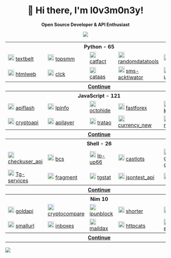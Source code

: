 <div align="center">

# 👋 Hi there, I'm l0v3m0n3y!

**Open Source Developer & API Enthusiast**

<img src="https://skillicons.dev/icons?i=python,javascript,bash,nim,html,go,markdown,cpp&perline=4">

</div>

<table>
    <tr> <th colspan="5">Python - 65</th> </tr>
    <tr>
      <td>
        <img src="https://www.python.org/static/favicon.ico" height="20px" alt="textbelt" onerror="this.src='https://github.com/favicon.ico'">
        <a href="https://github.com/l0v3m0n3y/textbelt" target="_blank"> textbelt </a>
      </td>
      <td>
        <img src="https://topsmm.ru/img/cube.png" height="20px" alt="topsmm" onerror="this.src='https://github.com/favicon.ico'">
        <a href="https://github.com/l0v3m0n3y/topsmm" target="_blank"> topsmm </a>
      </td>
      <td>
        <img src="https://www.python.org/static/favicon.ico" height="20px" alt="catfact" onerror="this.src='https://github.com/favicon.ico'">
        <a href="https://github.com/l0v3m0n3y/catfact" target="_blank"> catfact </a>
      </td>
      <td>
        <img src="https://randomdatatools.ru/favicon.ico" height="20px" alt="randomdatatools" onerror="this.src='https://github.com/favicon.ico'">
        <a href="https://github.com/l0v3m0n3y/randomdatatools" target="_blank"> randomdatatools </a>
      </td>
      <td>
        <img src="https://www.python.org/static/favicon.ico" height="20px" alt="ipwhois" onerror="this.src='https://github.com/favicon.ico'">
        <a href="https://github.com/l0v3m0n3y/ipwhois" target="_blank"> ipwhois </a>
      </td>
    </tr>
    <tr>
      <td>
        <img src="https://htmlweb.ru/images/og-image/index.jpg" height="20px" alt="htmlweb" onerror="this.src='https://github.com/favicon.ico'">
        <a href="https://github.com/l0v3m0n3y/htmlweb" target="_blank"> htmlweb </a>
      </td>
      <td>
        <img src="https://yastatic.net/s3/clicker/_/favicon.ico" height="20px" alt="clck" onerror="this.src='https://github.com/favicon.ico'">
        <a href="https://github.com/l0v3m0n3y/clck" target="_blank"> clck </a>
      </td>
      <td>
        <img src="https://cataas.com/cat?width=32&height=32" height="20px" alt="cataas" onerror="this.src='https://github.com/favicon.ico'">
        <a href="https://github.com/l0v3m0n3y/cataas" target="_blank"> cataas </a>
      </td>
      <td>
        <img src="https://www.python.org/static/favicon.ico" height="20px" alt="sms-acktiwator" onerror="this.src='https://github.com/favicon.ico'">
        <a href="https://github.com/l0v3m0n3y/sms-acktiwator" target="_blank"> sms-acktiwator </a>
      </td>
      <td>
        <img src="https://static.unshorten.me/images/unshorten.png" height="20px" alt="unshorten" onerror="this.src='https://github.com/favicon.ico'">
        <a href="https://github.com/l0v3m0n3y/unshorten" target="_blank"> unshorten </a>
    </tr>
  <tr> <th colspan="5"><a href='https://github.com/l0v3m0n3y/l0v3m0n3y/blob/main/wrappers/python.md'>Continue</a></th></tr>
      <tr> <th colspan="5">JavaScript - 121</th> </tr>
    <tr>
      <td>
        <img src="https://apiflash.com/favicon.ico" height="20px" alt="apiflash" onerror="this.src='https://github.com/favicon.ico'">
        <a href="https://github.com/l0v3m0n3y/apiflash" target="_blank"> apiflash </a>
      </td>
      <td>
        <img src="https://ipinfo.io/favicon.ico" height="20px" alt="Ipinfo" onerror="this.src='https://github.com/favicon.ico'">
        <a href="https://github.com/l0v3m0n3y/Ipinfo" target="_blank"> Ipinfo </a>
      </td>
      <td>
        <img src="https://www.javascript.com/favicon.ico" height="20px" alt="octohide" onerror="this.src='https://github.com/favicon.ico'">
        <a href="https://github.com/l0v3m0n3y/octohide" target="_blank"> octohide </a>
      </td>
      <td>
        <img src="https://cdn.prod.website-files.com/5fd63383c2fe7919cf1f0148/6228e79a88aa497a4758d5af_ff-256x256.png" height="20px" alt="fastforex" onerror="this.src='https://github.com/favicon.ico'">
        <a href="https://github.com/l0v3m0n3y/fastforex" target="_blank"> fastforex </a>
      </td>
      <td>
        <img src="https://kursyvalut.info/favicon.ico" height="20px" alt="kursyvalut" onerror="this.src='https://github.com/favicon.ico'">
        <a href="https://github.com/l0v3m0n3y/kursyvalut" target="_blank"> kursyvalut </a>
      </td>
    </tr>
    <tr>
      <td>
        <img src="https://cryptoapi.biz/favicon.ico" height="20px" alt="cryptoapi" onerror="this.src='https://github.com/favicon.ico'">
        <a href="https://github.com/l0v3m0n3y/cryptoapi" target="_blank"> cryptoapi </a>
      </td>
      <td>
        <img src="https://apilayer.net/favicon.ico" height="20px" alt="apilayer" onerror="this.src='https://github.com/favicon.ico'">
        <a href="https://github.com/l0v3m0n3y/apilayer" target="_blank"> apilayer </a>
      </td>
      <td>
        <img src="https://tratao.com/favicon.ico" height="20px" alt="tratao" onerror="this.src='https://github.com/favicon.ico'">
        <a href="https://github.com/l0v3m0n3y/tratao" target="_blank"> tratao </a>
      </td>
      <td>
        <img src="https://currency-new.julien-millau.fr/favicon.ico" height="20px" alt="currency_new" onerror="this.src='https://github.com/favicon.ico'">
        <a href="https://github.com/l0v3m0n3y/currency_new" target="_blank"> currency_new </a>
      </td>
      <td>
        <img src="https://markets.ft.com/favicon.ico" height="20px" alt="markets_ft" onerror="this.src='https://github.com/favicon.ico'">
        <a href="https://github.com/l0v3m0n3y/markets_ft" target="_blank"> markets_ft </a>
      </td>
  <tr> <th colspan="5"><a href='https://github.com/l0v3m0n3y/l0v3m0n3y/blob/main/wrappers/javascript.md'>Continue</a></th></tr>
      <tr> <th colspan="5">Shell - 26</th> </tr>
    <tr>
      <td>
        <img src="https://checkuser.org/favicon.ico" height="20px" alt="checkuser_api" onerror="this.src='https://github.com/favicon.ico'">
        <a href="https://github.com/l0v3m0n3y/checkuser_api" target="_blank"> checkuser_api </a>
      </td>
      <td>
        <img src="https://bcs.ru/favicon.ico" height="20px" alt="bcs" onerror="this.src='https://github.com/favicon.ico'">
        <a href="https://github.com/l0v3m0n3y/bcs" target="_blank"> bcs </a>
      </td>
      <td>
        <img src="https://up66.ru/theme/2020/img/favicon.png" height="20px" alt="Ip-up66" onerror="this.src='https://github.com/favicon.ico'">
        <a href="https://github.com/l0v3m0n3y/Ip-up66" target="_blank"> Ip-up66 </a>
      </td>
      <td>
        <img src="http://castlots.org/favicon.ico" height="20px" alt="castlots" onerror="this.src='https://github.com/favicon.ico'">
        <a href="https://github.com/l0v3m0n3y/castlots" target="_blank"> castlots </a>
      </td>
      <td>
        <img src="https://generator-chisel.ru/genius/favicon/favicon.ico" height="20px" alt="generator-chisel" onerror="this.src='https://github.com/favicon.ico'">
        <a href="https://github.com/l0v3m0n3y/generator-chisel" target="_blank"> generator-chisel </a>
      </td>
    </tr>
    <tr>
      <td>
        <img src="https://tg.services/favicon.ico" height="20px" alt="Tg-services" onerror="this.src='https://github.com/favicon.ico'">
        <a href="https://github.com/l0v3m0n3y/Tg-services" target="_blank"> Tg-services </a>
      </td>
      <td>
        <img src="https://fragment.com/favicon.ico" height="20px" alt="fragment" onerror="this.src='https://github.com/favicon.ico'">
        <a href="https://github.com/l0v3m0n3y/fragment" target="_blank"> fragment </a>
      </td>
      <td>
        <img src="https://tgstat.ru/favicon.ico" height="20px" alt="tgstat" onerror="this.src='https://github.com/favicon.ico'">
        <a href="https://github.com/l0v3m0n3y/tgstat" target="_blank"> tgstat </a>
      </td>
      <td>
        <img src="https://jsontest.com/favicon.ico" height="20px" alt="jsontest_api" onerror="this.src='https://github.com/favicon.ico'">
        <a href="https://github.com/l0v3m0n3y/jsontest_api" target="_blank"> jsontest_api </a>
      </td>
      <td>
        <img src="https://jsonip.com/favicon.ico" height="20px" alt="jsonip" onerror="this.src='https://github.com/favicon.ico'">
        <a href="https://github.com/l0v3m0n3y/jsonip" target="_blank"> jsonip </a>
      </td>
        <tr> <th colspan="5"><a href='https://github.com/l0v3m0n3y/l0v3m0n3y/blob/main/wrappers/bash.md'>Continue</a></th></tr>
     <tr> <th colspan="5">Nim 10</th> </tr>
    <tr>
      <td>
        <img src="https://gold-api.com/icon.png" height="20px" alt="goldapi" onerror="this.src='https://github.com/favicon.ico'">
        <a href="https://github.com/l0v3m0n3y/goldapi" target="_blank"> goldapi </a>
      </td>
      <td>
        <img src="https://www.cryptocompare.com/media/20562/favicon.png" height="20px" alt="cryptocompare" onerror="this.src='https://github.com/favicon.ico'">
        <a href="https://github.com/l0v3m0n3y/cryptocompare" target="_blank"> cryptocompare </a>
      </td>
      <td>
        <img src="https://ipunblock.com/apple-icon-57x57.png" height="20px" alt="ipunblock" onerror="this.src='https://github.com/favicon.ico'">
        <a href="https://github.com/l0v3m0n3y/ipunblock" target="_blank"> ipunblock </a>
      </td>
      <td>
        <img src="https://cdn.shorter.me/assets/img/logo/favicon.png" height="20px" alt="shorter" onerror="this.src='https://github.com/favicon.ico'">
        <a href="https://github.com/l0v3m0n3y/shorter" target="_blank"> shorter </a>
      </td>
      <td>
        <img src="https://tiny.owlbyte.org/new/favicon-ico.png" height="20px" alt="owlbyte" onerror="this.src='https://github.com/favicon.ico'">
        <a href="https://github.com/l0v3m0n3y/owlbyte" target="_blank"> owlbyte </a>
      </td>
    </tr>
    <td>
        <img src="https://smallurl.in/apple-touch-icon.png" height="20px" alt="smallurl" onerror="this.src='https://github.com/favicon.ico'">
        <a href="https://github.com/l0v3m0n3y/smallurl" target="_blank"> smallurl </a>
    </td>
    <td>
        <img src="https://inboxes.com/images/favicon.svg" height="20px" alt="inboxes" onerror="this.src='https://github.com/favicon.ico'">
        <a href="https://github.com/l0v3m0n3y/inboxes" target="_blank"> inboxes </a>
    </td>
    <td>
        <img src="https://maildax.com/favicon.ico" height="20px" alt="maildax" onerror="this.src='https://github.com/favicon.ico'">
        <a href="https://github.com/l0v3m0n3y/maildax" target="_blank"> maildax </a>
    </td>
    <td>
        <img src="https://httpcats.com/static/icons/cat.svg" height="20px" alt="httpcats" onerror="this.src='https://github.com/favicon.ico'">
        <a href="https://github.com/l0v3m0n3y/httpcats" target="_blank"> httpcats </a>
    </td>
    <td>
        <img src="https://etempmail.com/assets/img/fav/apple-icon-60x60.png" height="20px" alt="etempmail" onerror="this.src='https://github.com/favicon.ico'">
        <a href="https://github.com/l0v3m0n3y/etempmail" target="_blank"> etempmail </a>
    </td>
        <tr> <th colspan="5"><a href='https://github.com/l0v3m0n3y/l0v3m0n3y/blob/main/wrappers/nim.md'>Continue</a></th></tr>
</table>
<img src="https://github-readme-stats.vercel.app/api?username=l0v3m0n3y&show_icons=true&theme=radical&hide_border=true">
</div>
